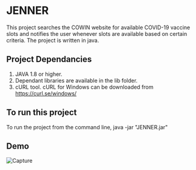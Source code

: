 
# JENNER

This project  searches the COWIN website for available COVID-19 vaccine slots and notifies the user whenever slots are available based on certain criteria.
The project is written in java.

## Project Dependancies
1) JAVA 1.8 or higher.
2) Dependant libraries are available in the lib folder.
3) cURL tool. cURL for Windows can be downloaded from https://curl.se/windows/

## To run this project

To run the project from the command line, 
java -jar "JENNER.jar" 

## Demo

![Capture](https://user-images.githubusercontent.com/72568856/119268024-9e84cf00-bc0e-11eb-9452-45ec02ebb084.PNG)
